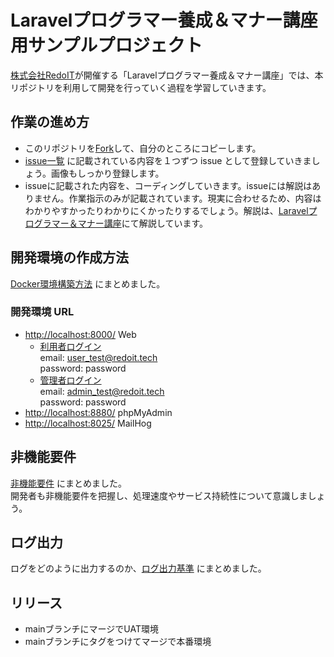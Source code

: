 # Laravelプログラマー養成＆マナー講座用サンプルプロジェクト

[株式会社RedoIT](https://redoit.tech)が開催する「Laravelプログラマー養成＆マナー講座」では、本リポジトリを利用して開発を行っていく過程を学習していきます。

## 作業の進め方

- このリポジトリを[Fork](https://docs.github.com/ja/pull-requests/collaborating-with-pull-requests/working-with-forks/about-forks)して、自分のところにコピーします。  
- [issue一覧](./doc/ISSUES.md) に記載されている内容を１つずつ issue として登録していきましょう。画像もしっかり登録します。  
- issueに記載された内容を、コーディングしていきます。issueには解説はありません。作業指示のみが記載されています。現実に合わせるため、内容はわかりやすかったりわかりにくかったりするでしょう。解説は、[Laravelプログラマー＆マナー講座](https://redoit.tech/laravel-programmer)にて解説しています。  

## 開発環境の作成方法

[Docker環境構築方法](./doc/DOCKER_USAGE.md) にまとめました。  

### 開発環境 URL

- [http://localhost:8000/](http://localhost:8000/) Web
  - [利用者ログイン](http://localhost:8000/login)  
    email: user_test@redoit.tech  
    password: password  
  - [管理者ログイン](http://localhost:8000/login/admin)  
    email: admin_test@redoit.tech  
    password: password  
- [http://localhost:8880/](http://localhost:8880/) phpMyAdmin
- [http://localhost:8025/](http://localhost:8025/) MailHog

## 非機能要件

[非機能要件](./doc/NON_FUNCTIONAL_REQUIREMENT.md) にまとめました。  
開発者も非機能要件を把握し、処理速度やサービス持続性について意識しましょう。  

## ログ出力

ログをどのように出力するのか、[ログ出力基準](./doc/LOG_DESIGN.md) にまとめました。

## リリース

- mainブランチにマージでUAT環境
- mainブランチにタグをつけてマージで本番環境
